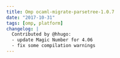 ```yaml
---
title: Omp ocaml-migrate-parsetree-1.0.7
date: "2017-10-31"
tags: [omp, platform]
changelog: |
  Contributed by @hhugo:
  - update Magic Number for 4.06
  - fix some compilation warnings
---
```


